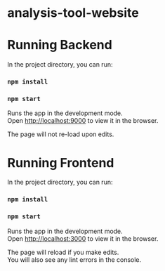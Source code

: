 # analysis-tool-website

# Running Backend

In the project directory, you can run:

### `npm install`
### `npm start`

Runs the app in the development mode.\
Open [http://localhost:9000](http://localhost:9000) to view it in the browser.

The page will not re-load upon edits. 

# Running Frontend

In the project directory, you can run:

### `npm install`
### `npm start`

Runs the app in the development mode.\
Open [http://localhost:3000](http://localhost:3000) to view it in the browser.

The page will reload if you make edits.\
You will also see any lint errors in the console.
